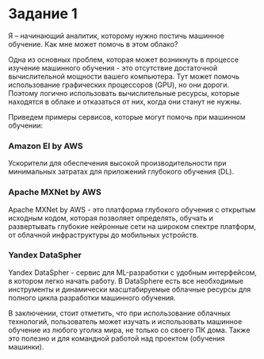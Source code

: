 # Задание 1

Я – начинающий аналитик, которому нужно постичь машинное обучение. Как мне может помочь в этом облако?

Одна из основных проблем, которая может возникнуть в процессе изучение машинного обучения - это отсутствие достаточной вычислительной мощности вашего компьютера. Тут может помочь использование графических процессоров (GPU), но они дороги. Поэтому логично использовать вычислительные ресурсы, которые находятся в облаке и отказаться от них, когда они станут не нужны. 

Приведем примеры сервисов, которые могут помочь при машинном обучении:
### Amazon EI by AWS 
Ускорители для обеспечения высокой производительности при минимальных затратах для приложений глубокого обучения (DL).
###  Apache MXNet by AWS
Apache MXNet by AWS - это платформа глубокого обучения с открытым исходным кодом, которая позволяет определять, обучать и развертывать глубокие нейронные сети на широком спектре платформ, от облачной инфраструктуры до мобильных устройств.
### Yandex DataSpher
Yandex DataSpher - сервис для ML-разработки с удобным интерфейсом, в котором легко начать работу. В DataSphere есть все необходимые инструменты и динамически масштабируемые облачные ресурсы для полного цикла разработки машинного обучения.

В заключении, стоит отметить, что при использование облачных технологий, пользователь может изучать и использовать машинное обучение из любого уголка мира, не только со своего ПК дома. Также это полезно и для командной работой над проектом (обучения машинки).
